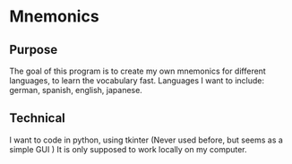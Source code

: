 # Mnemonics
## Purpose
The goal of this program is to create my own mnemonics for different languages, to learn the vocabulary fast. 
Languages I want to include: german, spanish, english, japanese.

## Technical
I want to code in python, using tkinter (Never used before, but seems as a simple GUI )
It is only supposed to work locally on my computer.

##
